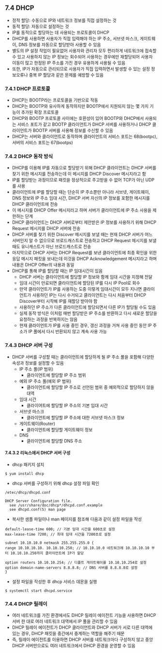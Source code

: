 ## 7.4 DHCP

-   정적 할당: 수동으로 IP와 네트워크 정보를 직접 설정하는 것
-   동적 할당: 자동으로 설정하는 것
-   IP를 동적으로 할당하는 데 사용되는 프로토콜이 DHCP
-   DHCP를 사용하면 사용자가 직접 입력해야 하는 IP 주소, 서브넷 마스크, 게이트웨이, DNS 정보를 자동으로 할당받아 사용할 수 있음
-   별도의 IP 설정 작업이 필요없어 사용자와 관리자 모두 편리하게 네트워크에 접속할 수 있고 사용하지 않는 IP 정보는 회수되어 사용하는 경우에만 재할당되어 사용자 이동이 많고 한정된 IP 주소를 가진 경우 유용하게 사용될 수 있음
-   또한, IP가 자동으로 관리되므로 사용자가 직접 입력하면서 발생할 수 있는 설정 정보오류나 중복 IP 할당과 같은 문제를 예방할 수 있음

### 7.4.1 DHCP 프로토콜

-   DHCP는 BOOTP라는 프로토콜을 기반으로 작동
-   DHCP는 BOOTP와 유사하게 동작하지만 BOOTP에서 지원되지 않는 몇 가지 기능이 추가된 확장 프로토콜
-   DHCP와 BOOTP 프로토콜 사이에는 호환성이 있어 BOOTP와 DHCP에서 사용되는 서비스 포트가 같고 BOOTP 클라이언트가 DHCP 서버를 사용하거나 DHCP 클라이언트가 BOOTP 서버를 사용해 정보를 수신할 수 있음
-   DHCP는 서버와 클라이언트로 동작하며 클라이언트의 서비스 포트는 68(bootpc), 서버의 서비스 포트는 67(bootps)

### 7.4.2 DHCP 동작 방식

-   DHCP를 이용해 IP를 자동으로 할당받기 위해 DHCP 클라이언트는 DHCP 서버를 찾기 위한 메시지를 전송하는데 이 메시지를 DHCP Discover 메시지라고 함
-   IP를 할당받는 과정이므로 패킷을 정상적으로 주고받을 수 없어 TCP가 아닌 UDP를 사용
-   클라이언트에 IP를 할당할 때는 단순히 IP 주소뿐만 아니라 서브넷, 게이트웨이, DNS 정보와 IP 주소 임대 시간, DHCP 서버 자신의 IP 정보를 포함한 메시지를 DHCP 클라이언트에 전송
-   이 메시지를 DHCP Offer 메시지라고 하며 서버가 클라이언트에 IP 주소 사용을 제한하는 단계
-   DHCP 클라이언트는 DHCP 서버로부터 제안받은 IP 정보를 사용하기 위해 DHCP Request 메시지를 DHCP 서버에 전송
-   DHCP 서버를 찾기 위한 Discover 메시지를 보낼 때는 현재 DHCP 서버가 어느 서버인지 알 수 없으므로 브로드캐스트로 전송하고 DHCP Request 메시지를 보낼 때도 유니캐스트가 아닌 브로드캐스트로 전송
-   마지막으로 DHCP 서버는 DHCP Request를 보낸 클라이언트에 최종 확인을 위한 응답 메시지 패킷을 보내는데 이것을 DHCP Acknowledgement 메시지라고 하며 내용은 DHCP Offer의 내용과 동일
-   DHCP를 통해 IP를 할당할 때는 IP 임대시간이 있음
    -   DHCP 서버는 클라이언트에 할당할 IP 정보와 함께 임대 시간을 지정해 전달
    -   임대 시간이 만료되면 클라이언트에 할당된 IP를 다시 IP Pool로 회수
    -   만약 클라이언트가 IP를 사용하는 도중 이렇게 임대시간이 모두 지나면 클라이언트가 사용하던 IP는 다시 수거되고 클라이언트는 다시 처음부터 DHCP Discover부터 시작해 IP를 재할당 받아야 함
    -   사용하던 IP 주소가 다른 클라이언트에 할당되면서 다른 IP가 할당될 수도 있음
    -   실제 동작 방식은 이처럼 매번 할당받은 IP 주소를 반환하고 다시 새로운 할당을 요청하는 과정을 반복하지는 않음
    -   현재 클라이언트가 IP를 사용 중인 경우, 갱신 과정을 거쳐 사용 중인 동안 IP 주소가 IP 풀에서 다시 반환되지 않고 계속 사용 가능

### 7.4.3 DHCP 서버 구성

-   DHCP 서버를 구성할 때는 클라이언트에 할당하게 될 IP 주소 풀을 포함해 다양한 속성과 정보를 설정할 수 있음
    -   IP 주소 풀(IP 범위)
        -   클라이언트에 할당할 IP 주소 범위
    -   예외 IP 주소 풀(예외 IP 범위)
        -   클라이언트에 할당할 IP 주소로 선언된 범위 중 예외적으로 할당하지 않을 대역
    -   임대 시간
        -   클라이어트에 할당할 IP 주소의 기본 임대 시간
    -   서브넷 마스크
        -   클라이언트에 할당할 IP 주소에 대한 서브넷 마스크 정보
    -   게이트웨이(Router)
        -   클라이언트에 할당할 게이트웨이 정보
    -   DNS
        -   클라이언트에 할당할 DNS 주소

#### 7.4.3.2 리눅스에서 DHCP 서버 구성

-   dhcp 패키지 설치

```
$ yum install dhcp
```

-   dhcp 서버를 구성하기 위해 dhcp 설정 파일 확인

```
/etec/dhcp/dhcpd.conf

DHCP Server Configuration file.
  see /usr/share/doc/dhcp*/dhcpd.conf.example
  see dhcpd.conf(5) man page
```

-   복사한 샘플 파일이나 man 페이지를 참조해 다음과 같이 설정 파일을 작성

```
default-lease-time 600; // 기본 임대 시간을 600초로 설정
max-lease-time 7200; // 최대 임대 시간을 7200초로 설정

subnet 10.10.10.0 netmask 255.255.255.0 {
range 10.10.10.10. 10.10.10.250; // 10.10.10.0 네트워크에 10.10.10.10 부터 10.10.10.250까지 클라이언트에 IP가 할당

option routers 10.10.10.254; // 디폴트 게이트웨이를 10.10.10.254로 설정
option domain-name-servers 8.8.8.8; // DNS 서버를 8.8.8.8로 설정
}
```

-   설정 파일을 작성한 후 dhcp 서비스 데몬을 실행

```
$ systemctl start dhcpd.service
```

### 7.4.4 DHCP 릴레이

-   여러 네트워크를 가진 환경에서도 DHCP 릴레이 에이전트 기능을 사용하면 DHCP 서버 한 대로 여러 네트워크 대역에서 IP 풀을 관리할 수 있음
-   DHCP 릴레이 에이전트가 DHCP 클라이언트와 DHCP 서버가 서로 다른 대역에 있는 경우, DHCP 패킷을 중간에서 중계하는 역할을 해주기 때문
-   즉, 릴레이 에이전트를 이용하면 DHCP 서버를 네트워크마다 구성하지 않고 중앙 DHCP 서버만으로도 여러 네트워크에서 DHCP 환경을 운영할 수 있음
